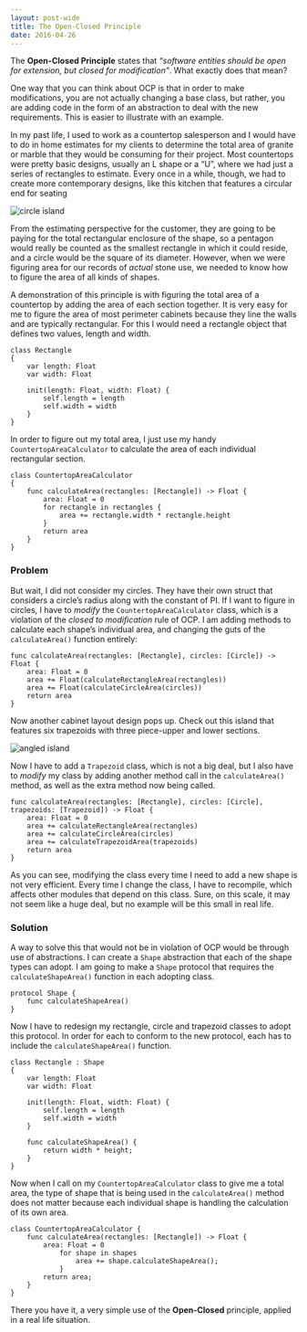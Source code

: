 ```yaml
---
layout: post-wide
title: The Open-Closed Principle
date: 2016-04-26
---
```


The **Open-Closed Principle** states that *“software entities should be open for extension, but closed for modification”*. What exactly does that mean?

One way that you can think about OCP is that in order to make modifications, you are not actually changing a base class, but rather, you are adding code in the form of an abstraction to deal with the new requirements. This is easier to illustrate with an example.

In my past life, I used to work as a countertop salesperson and I would have to do in home estimates for my clients to determine the total area of granite or marble that they would be consuming for their project. Most countertops were pretty basic designs, usually an L shape or a “U”, where we had just a series of rectangles to estimate. Every once in a while, though, we had to create more contemporary designs, like this kitchen that features a circular end for seating

![circle island](http://st.hzcdn.com/simgs/3b510bb500b52422_4-8554/contemporary.jpg)

From the estimating perspective for the customer, they are going to be paying for the total rectangular enclosure of the shape, so a pentagon would really be counted as the smallest rectangle in which it could reside, and a circle would be the square of its diameter. However, when we were figuring area for our records of *actual* stone use, we needed to know how to figure the area of all kinds of shapes.

A demonstration of this principle is with figuring the total area of a countertop by adding the area of each section together. It is very easy for me to figure the area of most perimeter cabinets because they line the walls and are typically rectangular. For this I would need a rectangle object that defines two values, length and width.

```
class Rectangle
{
	var length: Float
	var width: Float

	init(length: Float, width: Float) {
		self.length = length
		self.width = width
	}
}
```

In order to figure out my total area, I just use my handy `CountertopAreaCalculator` to calculate the area of each individual rectangular section.

```
class CountertopAreaCalculator
{
	func calculateArea(rectangles: [Rectangle]) -> Float {
		area: Float = 0
		for rectangle in rectangles {
			area += rectangle.width * rectangle.height
		}
		return area
	}
}
```
### Problem

But wait, I did not consider my circles. They have their own struct that considers a circle’s radius along with the constant of PI. If I want to figure in circles, I have to *modify* the `CountertopAreaCalculator` class, which is a violation of the *closed to modification* rule of OCP. I am adding methods to calculate each shape’s individual area, and changing the guts of the `calculateArea()` function entirely:

```
func calculateArea(rectangles: [Rectangle], circles: [Circle]) -> Float {
	area: Float = 0
	area += Float(calculateRectangleArea(rectangles))
	area += Float(calculateCircleArea(circles))
	return area
}
```


Now another cabinet layout design pops up. Check out this island that features six trapezoids with three piece-upper and lower sections.

![angled island](https://s-media-cache-ak0.pinimg.com/736x/4f/13/ce/4f13ce7bd2cb29b744b52318870abf7c.jpg)

Now I have to add a `Trapezoid` class, which is not a big deal, but I also have to *modify* my class by adding another method call in the `calculateArea()` method, as well as the extra method now being called.  

```
func calculateArea(rectangles: [Rectangle], circles: [Circle], trapezoids: [Trapezoid]) -> Float {
	area: Float = 0
	area += calculateRectangleArea(rectangles)
	area += calculateCircleArea(circles)
	area += calculateTrapezoidArea(trapezoids)
	return area
}
```

As you can see, modifying the class every time I need to add a new shape is not very efficient. Every time I change the class, I have to recompile, which affects other modules that depend on this class. Sure, on this scale, it may not seem like a huge deal, but no example will be this small in real life.

### Solution

A way to solve this that would not be in violation of OCP would be through use of abstractions. I can create a `Shape` abstraction that each of the shape types can adopt. I am going to make a `Shape` protocol that requires the `calculateShapeArea()` function in each adopting class.

```
protocol Shape {
	func calculateShapeArea()
}
```

Now I have to redesign my rectangle, circle and trapezoid classes to adopt this protocol. In order for each to conform to the new protocol, each has to include the `calculateShapeArea()` function.

```
class Rectangle : Shape
{
	var length: Float
	var width: Float

	init(length: Float, width: Float) {
		self.length = length
		self.width = width
	}

	func calculateShapeArea() {
		return width * height;
	}
}
```

Now when I call on my `CountertopAreaCalculator` class to give me a total area, the type of shape that is being used in the `calculateArea()` method does not matter because each individual shape is handling the calculation of its own area.

```
class CountertopAreaCalculator {
	func calculateArea(rectangles: [Rectangle]) -> Float {
		area: Float = 0
	    	for shape in shapes
	    		area += shape.calculateShapeArea();
	    	}
		return area;
	}
}
```

There you have it, a very simple use of the **Open-Closed** principle, applied in a real life situation.
